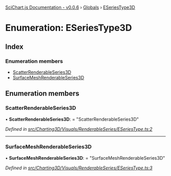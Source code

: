 [SciChart.js Documentation - v0.0.6](../README.md) › [Globals](../globals.md) › [ESeriesType3D](eseriestype3d.md)

# Enumeration: ESeriesType3D

## Index

### Enumeration members

* [ScatterRenderableSeries3D](eseriestype3d.md#scatterrenderableseries3d)
* [SurfaceMeshRenderableSeries3D](eseriestype3d.md#surfacemeshrenderableseries3d)

## Enumeration members

###  ScatterRenderableSeries3D

• **ScatterRenderableSeries3D**: = "ScatterRenderableSeries3D"

*Defined in [src/Charting3D/Visuals/RenderableSeries/ESeriesType.ts:2](https://github.com/ABTSoftware/SciChart.Dev/blob/ff9f38d289/Web/src/SciChart/src/Charting3D/Visuals/RenderableSeries/ESeriesType.ts#L2)*

___

###  SurfaceMeshRenderableSeries3D

• **SurfaceMeshRenderableSeries3D**: = "SurfaceMeshRenderableSeries3D"

*Defined in [src/Charting3D/Visuals/RenderableSeries/ESeriesType.ts:3](https://github.com/ABTSoftware/SciChart.Dev/blob/ff9f38d289/Web/src/SciChart/src/Charting3D/Visuals/RenderableSeries/ESeriesType.ts#L3)*
